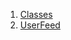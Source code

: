 1.  [Classes](views_after_auth_screens_profile_user_feed/#classes)
2.  [UserFeed](views_after_auth_screens_profile_user_feed/UserFeed-class.html)
